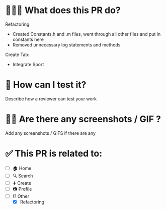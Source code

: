 # 👩🏻‍🏫 What does this PR do?

Refactoring:
- Created Constants.h and .m files, went through all other files and put in constants here
- Removed unnecessary log statements and methods

Create Tab:
- Integrate Sport

# 🧪 How can I test it?
Describe how a reviewer can test your work
# 💅🏽 Are there any screenshots / GIF ?
Add any screenshots / GIFS if there are any
# ✅ This PR is related to:
- [ ] 🏠 Home
- [ ] 🔍 Search
- [ ] ➕ Create
- [ ] 📷 Profile
- [ ] ⁉️ Other
    - [x] Refactoring
